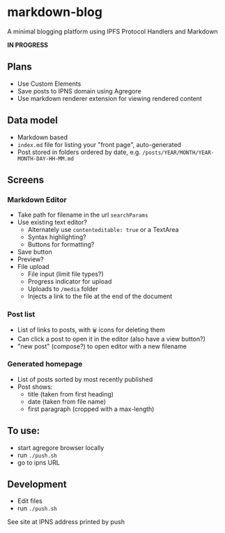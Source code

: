 # markdown-blog
A minimal blogging platform using IPFS Protocol Handlers and Markdown

**IN PROGRESS**

## Plans

- Use Custom Elements
- Save posts to IPNS domain using Agregore
- Use markdown renderer extension for viewing rendered content

## Data model

- Markdown based
- `index.md` file for listing your "front page", auto-generated
- Post stored in folders ordered by date, e.g. `/posts/YEAR/MONTH/YEAR-MONTH-DAY-HH-MM.md`

## Screens

### Markdown Editor

- Take path for filename in the url `searchParams`
- Use existing text editor?
	- Alternately use `contenteditable: true` or a TextArea
	- Syntax highlighting?
	- Buttons for formatting?
- Save button
- Preview?
- File upload
	- File input (limit file types?)
	- Progress indicator for upload
	- Uploads to `/media` folder
	- Injects a link to the file at the end of the document

### Post list

- List of links to posts, with `🗑` icons for deleting them
- Can click a post to open it in the editor (also have a view button?)
- "new post" (compose?) to open editor with a new filename

### Generated homepage

- List of posts sorted by most recently published
- Post shows:
  - title (taken from first heading)
  - date (taken from file name)
  - first paragraph (cropped with a max-length)


## To use:

- start agregore browser locally
- run `./push.sh`
- go to ipns URL

## Development

- Edit files
- run `./push.sh`

See site at IPNS address printed by push
